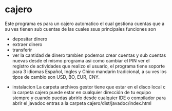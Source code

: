 # cajero
Este programa es para un cajero automatico el cual gestiona cuentas que a su ves tienen sub cuentas de las cuales ssus principales funciones son
- depositar dinero
- extraer dinero
- transferir 
- ver la cantidad de dinero 
tambien podemos crear cuentas y sub cuentas nuevas desde el mismo programa asi como cambiar el PIN ver el registro de actividades que realizo el usuario,
el programa tiene soporte para 3 idiomas Español, Ingles y Chino mandarin tradicional, a su ves los tipos de cambio son USD, BO, EUR, CNY.

* instalacion
  La carpeta archivos gestor tiene que estar en el disco local c
  la carpeta cajero puede estar en cualquier dirección de tu equipo siempre y cuando puedas abrirlo desde cualquier IDE o compilador
  para abrir el javadoc entras a la carpeta cajero/dist/javadoc/index.html

  
